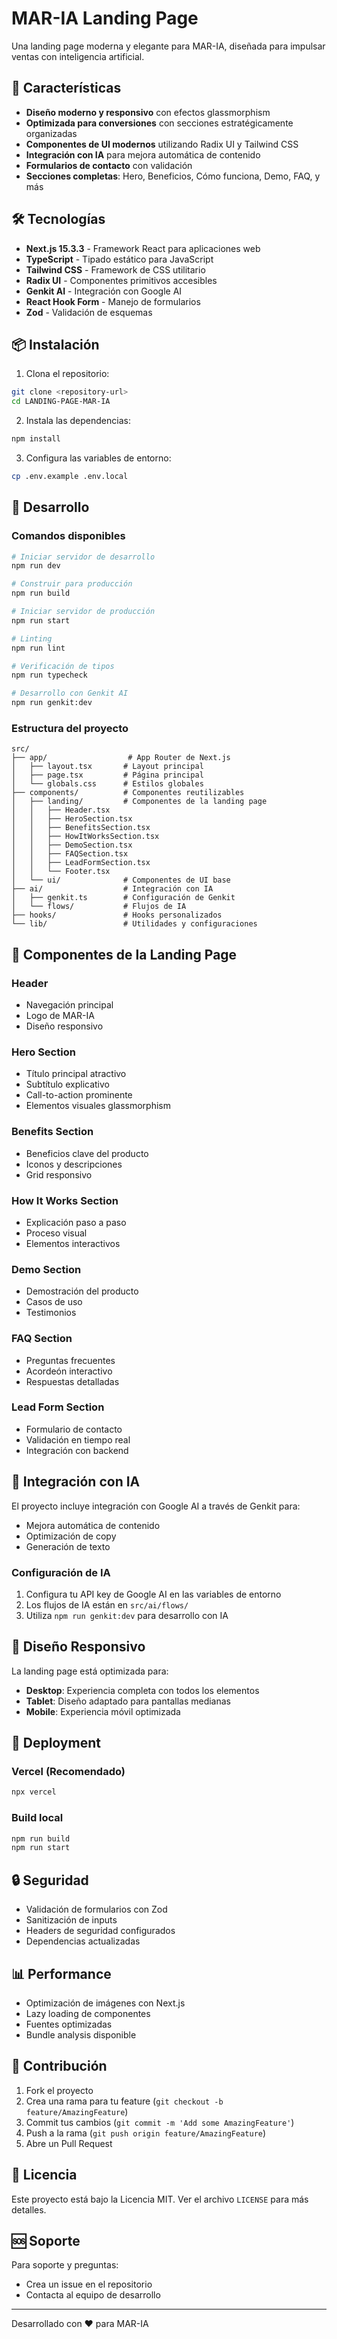 # MAR-IA Landing Page

Una landing page moderna y elegante para MAR-IA, diseñada para impulsar ventas con inteligencia artificial.

## 🚀 Características

- **Diseño moderno y responsivo** con efectos glassmorphism
- **Optimizada para conversiones** con secciones estratégicamente organizadas
- **Componentes de UI modernos** utilizando Radix UI y Tailwind CSS
- **Integración con IA** para mejora automática de contenido
- **Formularios de contacto** con validación
- **Secciones completas**: Hero, Beneficios, Cómo funciona, Demo, FAQ, y más

## 🛠️ Tecnologías

- **Next.js 15.3.3** - Framework React para aplicaciones web
- **TypeScript** - Tipado estático para JavaScript
- **Tailwind CSS** - Framework de CSS utilitario
- **Radix UI** - Componentes primitivos accesibles
- **Genkit AI** - Integración con Google AI
- **React Hook Form** - Manejo de formularios
- **Zod** - Validación de esquemas

## 📦 Instalación

1. Clona el repositorio:
```bash
git clone <repository-url>
cd LANDING-PAGE-MAR-IA
```

2. Instala las dependencias:
```bash
npm install
```

3. Configura las variables de entorno:
```bash
cp .env.example .env.local
```

## 🔧 Desarrollo

### Comandos disponibles

```bash
# Iniciar servidor de desarrollo
npm run dev

# Construir para producción
npm run build

# Iniciar servidor de producción
npm run start

# Linting
npm run lint

# Verificación de tipos
npm run typecheck

# Desarrollo con Genkit AI
npm run genkit:dev
```

### Estructura del proyecto

```
src/
├── app/                  # App Router de Next.js
│   ├── layout.tsx       # Layout principal
│   ├── page.tsx         # Página principal
│   └── globals.css      # Estilos globales
├── components/          # Componentes reutilizables
│   ├── landing/         # Componentes de la landing page
│   │   ├── Header.tsx
│   │   ├── HeroSection.tsx
│   │   ├── BenefitsSection.tsx
│   │   ├── HowItWorksSection.tsx
│   │   ├── DemoSection.tsx
│   │   ├── FAQSection.tsx
│   │   ├── LeadFormSection.tsx
│   │   └── Footer.tsx
│   └── ui/              # Componentes de UI base
├── ai/                  # Integración con IA
│   ├── genkit.ts        # Configuración de Genkit
│   └── flows/           # Flujos de IA
├── hooks/               # Hooks personalizados
└── lib/                 # Utilidades y configuraciones
```

## 🎨 Componentes de la Landing Page

### Header
- Navegación principal
- Logo de MAR-IA
- Diseño responsivo

### Hero Section
- Título principal atractivo
- Subtítulo explicativo
- Call-to-action prominente
- Elementos visuales glassmorphism

### Benefits Section
- Beneficios clave del producto
- Iconos y descripciones
- Grid responsivo

### How It Works Section
- Explicación paso a paso
- Proceso visual
- Elementos interactivos

### Demo Section
- Demostración del producto
- Casos de uso
- Testimonios

### FAQ Section
- Preguntas frecuentes
- Acordeón interactivo
- Respuestas detalladas

### Lead Form Section
- Formulario de contacto
- Validación en tiempo real
- Integración con backend

## 🤖 Integración con IA

El proyecto incluye integración con Google AI a través de Genkit para:

- Mejora automática de contenido
- Optimización de copy
- Generación de texto

### Configuración de IA

1. Configura tu API key de Google AI en las variables de entorno
2. Los flujos de IA están en `src/ai/flows/`
3. Utiliza `npm run genkit:dev` para desarrollo con IA

## 📱 Diseño Responsivo

La landing page está optimizada para:
- **Desktop**: Experiencia completa con todos los elementos
- **Tablet**: Diseño adaptado para pantallas medianas
- **Mobile**: Experiencia móvil optimizada

## 🚀 Deployment

### Vercel (Recomendado)
```bash
npx vercel
```

### Build local
```bash
npm run build
npm run start
```

## 🔒 Seguridad

- Validación de formularios con Zod
- Sanitización de inputs
- Headers de seguridad configurados
- Dependencias actualizadas

## 📊 Performance

- Optimización de imágenes con Next.js
- Lazy loading de componentes
- Fuentes optimizadas
- Bundle analysis disponible

## 🤝 Contribución

1. Fork el proyecto
2. Crea una rama para tu feature (`git checkout -b feature/AmazingFeature`)
3. Commit tus cambios (`git commit -m 'Add some AmazingFeature'`)
4. Push a la rama (`git push origin feature/AmazingFeature`)
5. Abre un Pull Request

## 📝 Licencia

Este proyecto está bajo la Licencia MIT. Ver el archivo `LICENSE` para más detalles.

## 🆘 Soporte

Para soporte y preguntas:
- Crea un issue en el repositorio
- Contacta al equipo de desarrollo

---

Desarrollado con ❤️ para MAR-IA
